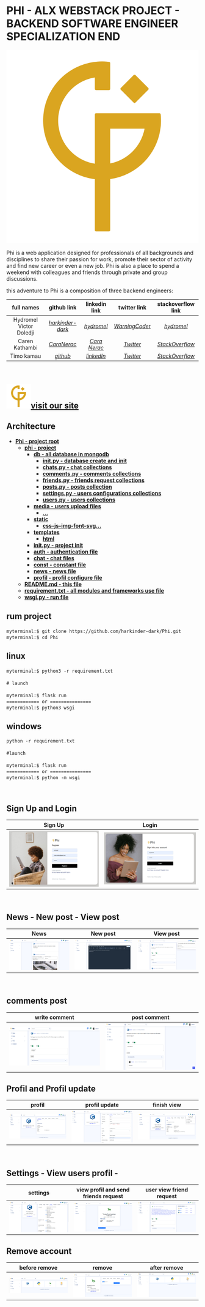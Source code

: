 **PHI - ALX WEBSTACK PROJECT - BACKEND SOFTWARE ENGINEER SPECIALIZATION END**
==============================================================================

![Phi](./phi/static/svg/phi-320.svg)

Phi is a web application designed for professionals of all backgrounds and disciplines to share their passion for work, promote their sector of activity and find new career or even a new job. Phi is also a place to spend a weekend with colleagues and friends through private and group discussions.

this adventure to Phi is a composition of three backend engineers:

| full names | github link | linkedin link | twitter link | stackoverflow link |
| :---------:| :----------:| :------------:| :-----------:| :-----------------:|
| Hydromel Victor Doledji | [*harkinder-dark*](github.com/harkinder-dark) | [*hydromel*](https://www.linkedin.com/in/hydromel/) | [*WarningCode*r](https://twitter.com/WarningCode) | [*hydromel*](https://stackoverflow.com/users/20591064/hydromel) |
| Caren Kathambi | [*CaraNerac*](github.com/CaraNerac) | [*Cara Nerac*](linkedin) | [*Twitter*]() | [*StackOverflow*]() |
| Timo kamau | [*github*]() | [*linkedIn*]() | [*Twitter*]() | [*StackOverflow*]() |
<br>

## ![Phi](./phi/static/svg/phi-32.svg)[**visit our site**]()

## Architecture

* [**Phi - project root**](.)
  * [**phi - project**](../Phi)
    * [**db - all database in mongodb**](./phi/db/)
      * [****init**.py - database create and init**](./phi/db/__init__.py)
      * [**chats.py - chat collections**](./phi/db/)
      * [**comments.py - comments collections**](./phi/db/comments.py)
      * [**friends.py - friends request collections**](./phi/db/friends.py)
      * [**posts.py - posts collection**](./phi/db/posts.py)
      * [**settings.py - users configurations collections**](./phi/db/settings.py)
      * [**users.py - users collections**](./phi/db/users.py)
    * [**media - users upload files**](./phi/medias/)
      * [**...**](media)
    * [**static**](./phi/static)
      * [**css-js-img-font-svg...**](css-js-img-font-svg)
    * [**templates**](./phi/templates)
      * [**html**](...)
    * [****init**.py - project init**](./phi/__init__.py)
    * [**auth - authentication file**](./phi/auth.py)
    * [**chat - chat files**](./phi/chat.py)
    * [**const - constant file**](./phi/const.py)
    * [**news - news file**](./phi/news.py)
    * [**profil - profil configure file**](./phi/profil.py)
  * [**README.md - this file**](README.md)
  * [**requirement.txt - all modules and frameworks use file**](requirement.txt)
  * [**wsgi.py - run file**](wsgi.py)

## **rum project**

```
myterminal:$ git clone https://github.com/harkinder-dark/Phi.git
myterminal:$ cd Phi
```

**linux**
--------------------------------------------------------

```
myterminal:$ python3 -r requirement.txt

# launch

myterminal:$ flask run
============ or ===============
myterminal:$ python3 wsgi
```

**windows**
--------------------------------------------------------

```
python -r requirement.txt

#launch

myterminal:$ flask run
============ or ===============
myterminal:$ python -m wsgi
```

<br>

## Sign Up and Login

| Sign Up | Login |
|:-------:|:-----:|
| ![](./phi/static/img/Capture.PNG) | ![](./phi/static/img/Capture1.PNG) |

<br>

## News - New post - View post

| News | New post | View post |
|:----:|:--------:|:---------:|
| ![](./phi/static/img/Capture4.PNG) | ![](./phi/static/img/Capture3.PNG) | ![](./phi/static/img/Capture5.PNG) |

<br>

## comments post

| write comment | post comment |
|:-------------:|:------------:|
| ![](./phi/static/img/Capture12.PNG) | ![](./phi/static/img/Capture13.PNG) |

## Profil and Profil update

| profil | profil update | finish view |
|:------:|:-------------:|:-----------:|
|![](./phi/static/img/Capture6.PNG) | ![](./phi/static/img/Capture8.PNG) | ![](./phi/static/img/Capture9.PNG) |

<br>

## Settings - View users profil -

| settings | view profil and send friends request | user view friend request|
|:--------:|:------------------------------------:|:-----------------------:|
| ![](./phi/static/img/Capture10.PNG) | ![](./phi/static/img/Capture15.PNG) | ![](./phi/static/img/Capture16.PNG) |

## Remove account

| before remove| remove | after remove |
|:------------:|:------------:|:------------:|
| ![](./phi/static/img/Capture14.PNG) | ![](./phi/static/img/Capture18.PNG) | ![](./phi/static/img/Capture19.PNG) |
